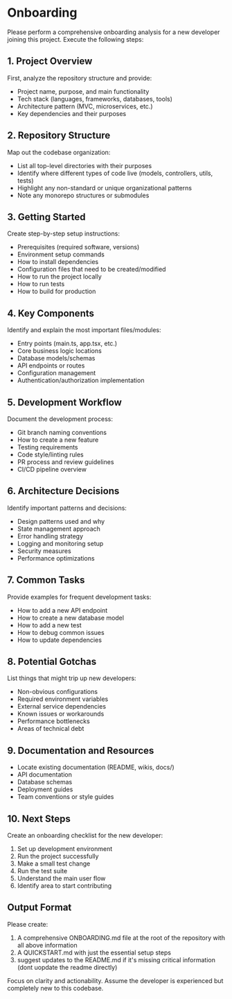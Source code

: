# Onboarding

Please perform a comprehensive onboarding analysis for a new developer joining this project. Execute the following steps:

## 1. Project Overview
First, analyze the repository structure and provide:
- Project name, purpose, and main functionality
- Tech stack (languages, frameworks, databases, tools)
- Architecture pattern (MVC, microservices, etc.)
- Key dependencies and their purposes

## 2. Repository Structure
Map out the codebase organization:
- List all top-level directories with their purposes
- Identify where different types of code live (models, controllers, utils, tests)
- Highlight any non-standard or unique organizational patterns
- Note any monorepo structures or submodules

## 3. Getting Started
Create step-by-step setup instructions:
- Prerequisites (required software, versions)
- Environment setup commands
- How to install dependencies
- Configuration files that need to be created/modified
- How to run the project locally
- How to run tests
- How to build for production

## 4. Key Components
Identify and explain the most important files/modules:
- Entry points (main.ts, app.tsx, etc.)
- Core business logic locations
- Database models/schemas
- API endpoints or routes
- Configuration management
- Authentication/authorization implementation

## 5. Development Workflow
Document the development process:
- Git branch naming conventions
- How to create a new feature
- Testing requirements
- Code style/linting rules
- PR process and review guidelines
- CI/CD pipeline overview

## 6. Architecture Decisions
Identify important patterns and decisions:
- Design patterns used and why
- State management approach
- Error handling strategy
- Logging and monitoring setup
- Security measures
- Performance optimizations

## 7. Common Tasks
Provide examples for frequent development tasks:
- How to add a new API endpoint
- How to create a new database model
- How to add a new test
- How to debug common issues
- How to update dependencies

## 8. Potential Gotchas
List things that might trip up new developers:
- Non-obvious configurations
- Required environment variables
- External service dependencies
- Known issues or workarounds
- Performance bottlenecks
- Areas of technical debt

## 9. Documentation and Resources
- Locate existing documentation (README, wikis, docs/)
- API documentation
- Database schemas
- Deployment guides
- Team conventions or style guides

## 10. Next Steps
Create an onboarding checklist for the new developer:
1. Set up development environment
2. Run the project successfully
3. Make a small test change
4. Run the test suite
5. Understand the main user flow
6. Identify area to start contributing

## Output Format
Please create:
1. A comprehensive ONBOARDING.md file at the root of the repository with all above information
2. A QUICKSTART.md with just the essential setup steps
3. suggest updates to the README.md if it's missing critical information (dont uopdate the readme directly)

Focus on clarity and actionability. Assume the developer is experienced but completely new to this codebase.